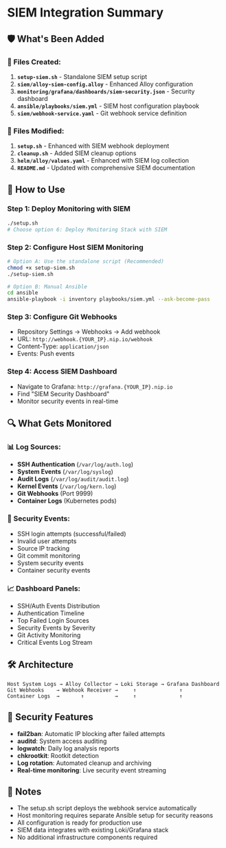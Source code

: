 # SIEM Integration Summary

## 🛡️ What's Been Added

### 📁 Files Created:
1. **`setup-siem.sh`** - Standalone SIEM setup script
2. **`siem/alloy-siem-config.alloy`** - Enhanced Alloy configuration
3. **`monitoring/grafana/dashboards/siem-security.json`** - Security dashboard
4. **`ansible/playbooks/siem.yml`** - SIEM host configuration playbook
5. **`siem/webhook-service.yaml`** - Git webhook service definition

### 🔧 Files Modified:
1. **`setup.sh`** - Enhanced with SIEM webhook deployment
2. **`cleanup.sh`** - Added SIEM cleanup options
3. **`helm/alloy/values.yaml`** - Enhanced with SIEM log collection
4. **`README.md`** - Updated with comprehensive SIEM documentation

## 🚀 How to Use

### Step 1: Deploy Monitoring with SIEM
```bash
./setup.sh
# Choose option 6: Deploy Monitoring Stack with SIEM
```

### Step 2: Configure Host SIEM Monitoring
```bash
# Option A: Use the standalone script (Recommended)
chmod +x setup-siem.sh
./setup-siem.sh

# Option B: Manual Ansible
cd ansible
ansible-playbook -i inventory playbooks/siem.yml --ask-become-pass
```

### Step 3: Configure Git Webhooks
- Repository Settings → Webhooks → Add webhook
- URL: `http://webhook.{YOUR_IP}.nip.io/webhook`
- Content-Type: `application/json`
- Events: Push events

### Step 4: Access SIEM Dashboard
- Navigate to Grafana: `http://grafana.{YOUR_IP}.nip.io`
- Find "SIEM Security Dashboard"
- Monitor security events in real-time

## 🔍 What Gets Monitored

### 📊 Log Sources:
- **SSH Authentication** (`/var/log/auth.log`)
- **System Events** (`/var/log/syslog`)
- **Audit Logs** (`/var/log/audit/audit.log`)
- **Kernel Events** (`/var/log/kern.log`)
- **Git Webhooks** (Port 9999)
- **Container Logs** (Kubernetes pods)

### 🚨 Security Events:
- SSH login attempts (successful/failed)
- Invalid user attempts
- Source IP tracking
- Git commit monitoring
- System security events
- Container security events

### 📈 Dashboard Panels:
- SSH/Auth Events Distribution
- Authentication Timeline
- Top Failed Login Sources
- Security Events by Severity
- Git Activity Monitoring
- Critical Events Log Stream

## 🛠️ Architecture

```
Host System Logs → Alloy Collector → Loki Storage → Grafana Dashboard
Git Webhooks    → Webhook Receiver →     ↑              ↑
Container Logs  →       ↑          →     ↑              ↑
```

## 🔐 Security Features

- **fail2ban**: Automatic IP blocking after failed attempts
- **auditd**: System access auditing
- **logwatch**: Daily log analysis reports
- **chkrootkit**: Rootkit detection
- **Log rotation**: Automated cleanup and archiving
- **Real-time monitoring**: Live security event streaming

## 📝 Notes

- The setup.sh script deploys the webhook service automatically
- Host monitoring requires separate Ansible setup for security reasons
- All configuration is ready for production use
- SIEM data integrates with existing Loki/Grafana stack
- No additional infrastructure components required
